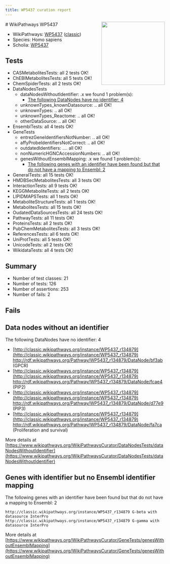 ```yaml
---
title: WP5437 curation report
---
```


<img style="float: right; width: 200px" src="https://upload.wikimedia.org/wikipedia/commons/thumb/8/83/Wplogo_with_text_500.png/640px-Wplogo_with_text_500.png" />
# WikiPathways WP5437

* WikiPathways: [WP5437](https://wikipathways.org/pathways/WP5437) ([classic](https://classic.wikipathways.org/instance/WP5437))
* Species: Homo sapiens
* Scholia: [WP5437](https://scholia.toolforge.org/wikipathways/WP5437)
## Tests
* CASMetabolitesTests: all 2 tests OK!
* ChEBIMetabolitesTests: all 5 tests OK!
* ChemSpiderTests: all 2 tests OK!
* DataNodesTests
    * dataNodesWithoutIdentifier: .x we found 1 problem(s):
        * [The following DataNodes have no identifier: 4](#d2d32fa3)
    * unknownTypes_knownDatasource: .. all OK!
    * unknownTypes: .. all OK!
    * unknownTypes_Reactome: .. all OK!
    * otherDataSource: .. all OK!
* EnsemblTests: all 4 tests OK!
* GeneTests
    * entrezGeneIdentifiersNotNumber: .. all OK!
    * affyProbeIdentifiersNotCorrect: .. all OK!
    * outdatedIdentifiers: .... all OK!
    * nonNumericHGNCAccessionNumbers: .. all OK!
    * genesWithoutEnsemblMapping: .x we found 1 problem(s):
        * [The following genes with an identifier have been found but that do not have a mapping to Ensembl: 2](#40286d84)
* GeneralTests: all 15 tests OK!
* HMDBSecMetabolitesTests: all 3 tests OK!
* InteractionTests: all 9 tests OK!
* KEGGMetaboliteTests: all 2 tests OK!
* LIPIDMAPSTests: all 1 tests OK!
* MetaboliteStructureTests: all 1 tests OK!
* MetabolitesTests: all 15 tests OK!
* OudatedDataSourcesTests: all 24 tests OK!
* PathwayTests: all 11 tests OK!
* ProteinsTests: all 2 tests OK!
* PubChemMetabolitesTests: all 3 tests OK!
* ReferencesTests: all 6 tests OK!
* UniProtTests: all 5 tests OK!
* UnicodeTests: all 2 tests OK!
* WikidataTests: all 4 tests OK!


## Summary

* Number of test classes: 21
* Number of tests: 126
* Number of assertions: 253
* Number of fails: 2

## Fails

<a name="d2d32fa3" />

## Data nodes without an identifier

The following DataNodes have no identifier: 4

* [http://classic.wikipathways.org/instance/WP5437_r134879](http://classic.wikipathways.org/instance/WP5437_r134879) http://rdf.wikipathways.org/Pathway/WP5437_r134879/DataNode/bf3ab (GPCR)
* [http://classic.wikipathways.org/instance/WP5437_r134879](http://classic.wikipathways.org/instance/WP5437_r134879) http://rdf.wikipathways.org/Pathway/WP5437_r134879/DataNode/fcae4 (PIP2)
* [http://classic.wikipathways.org/instance/WP5437_r134879](http://classic.wikipathways.org/instance/WP5437_r134879) http://rdf.wikipathways.org/Pathway/WP5437_r134879/DataNode/d77e9 (PIP3)
* [http://classic.wikipathways.org/instance/WP5437_r134879](http://classic.wikipathways.org/instance/WP5437_r134879) http://rdf.wikipathways.org/Pathway/WP5437_r134879/DataNode/fa7ca (Proliferation and survival)


More details at [https://www.wikipathways.org/WikiPathwaysCurator/DataNodesTests/dataNodesWithoutIdentifier](https://www.wikipathways.org/WikiPathwaysCurator/DataNodesTests/dataNodesWithoutIdentifier)

<a name="40286d84" />

## Genes with identifier but no Ensembl identifier mapping

The following genes with an identifier have been found but that do not have a mapping to Ensembl: 2
```
http://classic.wikipathways.org/instance/WP5437_r134879 G-beta with datasource InterPro
http://classic.wikipathways.org/instance/WP5437_r134879 G-gamma with datasource InterPro
```

More details at [https://www.wikipathways.org/WikiPathwaysCurator/GeneTests/genesWithoutEnsemblMapping](https://www.wikipathways.org/WikiPathwaysCurator/GeneTests/genesWithoutEnsemblMapping)

